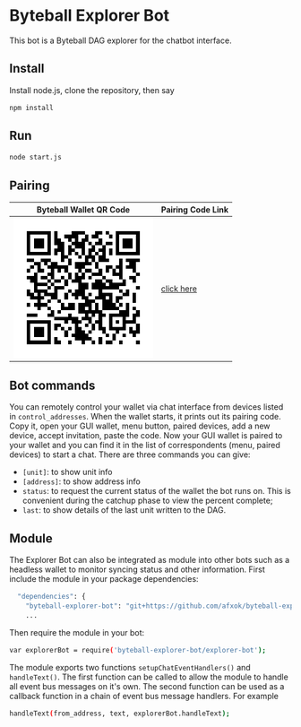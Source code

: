 # Byteball Explorer Bot

This bot is a Byteball DAG explorer for the chatbot interface.

## Install

Install node.js, clone the repository, then say
```sh
npm install
```

## Run
```sh
node start.js
```

## Pairing

|Byteball Wallet QR Code|Pairing Code Link|
|-----------------------|-----------------|
|![Explorer_Bot_QR_Code](explorer-bot-qr-code.png)|[click here](byteball:AgCIAZy32lWRc/OQZRiVg4hSmw0sw4ga3P6qkBv/nAPo@byteball.org/bb#0000)|

## Bot commands

You can remotely control your wallet via chat interface from devices listed in `control_addresses`.  When the wallet starts, it prints out its pairing code.  Copy it, open your GUI wallet, menu button, paired devices, add a new device, accept invitation, paste the code.  Now your GUI wallet is paired to your wallet and you can find it in the list of correspondents (menu, paired devices) to start a chat.  There are three commands you can give:

* `[unit]`: to show unit info
* `[address]`: to show address info
* `status`: to request the current status of the wallet the bot runs on. This is convenient during the catchup phase to view the percent complete;
* `last`: to show details of the last unit written to the DAG.

## Module

The Explorer Bot can also be integrated as module into other bots such as a headless wallet to monitor syncing status and other information. First include the module in your package dependencies:

```sh
  "dependencies": {
    "byteball-explorer-bot": "git+https://github.com/afxok/byteball-explorer-bot.git",
    ...
```

Then require the module in your bot:

```sh
var explorerBot = require('byteball-explorer-bot/explorer-bot');
```

The module exports two functions `setupChatEventHandlers()` and `handleText()`. The first function can be called to allow the module to handle all event bus messages on it's own. The second function can be used as a callback function in a chain of event bus message handlers. For example

```sh
handleText(from_address, text, explorerBot.handleText);
```

